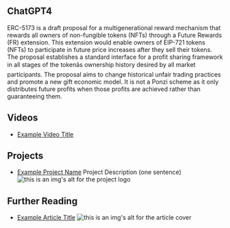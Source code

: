 ## ChatGPT4

ERC-5173 is a draft proposal for a multigenerational reward mechanism that rewards all owners of non-fungible tokens (NFTs) through a Future Rewards (FR) extension. This extension would enable owners of EIP-721 tokens (NFTs) to participate in future price increases after they sell their tokens. The proposal establishes a standard interface for a profit sharing framework in all stages of the tokenâs ownership history desired by all market participants. The proposal aims to change historical unfair trading practices and promote a new gift economic model. It is not a Ponzi scheme as it only distributes future profits when those profits are achieved rather than guaranteeing them.

## Videos

- [Example Video Title](https://www.youtube.com/watch?v=TDGq4aeevgY)

## Projects

- [Example Project Name](https://xxxx.xxx/xxxxx) Project Description (one sentence) ![this is an img's alt for the project logo](https://xxxx.xxx/project-logo.xxx)

## Further Reading

- [Example Article Title](https://xxxx.xxx/xxxxx) ![this is an img's alt for the article cover](https://xxxx.xxx/article-cover.xxx)
